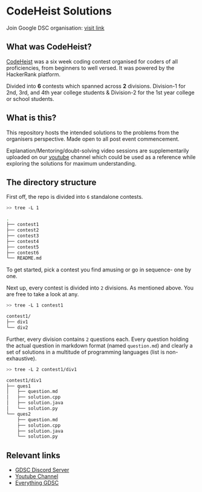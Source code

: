 # CodeHeist Solutions

Join Google DSC organisation: [visit link](https://bit.ly/Github_GDSC_BU) 

## What was CodeHeist?

[CodeHeist](https://dsc-bennett-university.github.io/Code%20Heist/Heist.html) was a six week coding contest organised for coders of all proficiencies, from beginners to well versed. It was powered by the HackerRank platform.

Divided into **6** contests which spanned across **2** divisions. 
Division-1 for 2nd, 3rd, and 4th year college students & 
Division-2 for the 1st year college or school students.

## What is this?

 This repository hosts the intended solutions to the problems from the organisers perspective. Made open to all post event commencement.

Explanation/Mentoring/doubt-solving video sessions are supplementarily uploaded on our [youtube](#relevent-links) channel which could be used as a reference while exploring the solutions for maximum understanding.

## The directory structure

First off, the repo is divided into `6` standalone contests.

```sh
>> tree -L 1

.
├── contest1
├── contest2
├── contest3
├── contest4
├── contest5
├── contest6
└── README.md
```

To get started, pick a contest you find amusing or go in sequence- one by one.

Next up, every contest is divided into `2` divisions. As mentioned above. You are free to take a look at any.

```sh
>> tree -L 1 contest1

contest1/
├── div1
└── div2
```

Further, every division contains `2` questions each. Every question holding the actual question in markdown format (named `question.md`) and clearly a set of solutions in a multitude of programming languages (list is non-exhaustive).

```sh
>> tree -L 2 contest1/div1

contest1/div1
├── ques1
│   ├── question.md
│   ├── solution.cpp
│   ├── solution.java
│   └── solution.py
└── ques2
    ├── question.md
    ├── solution.cpp
    ├── solution.java
    └── solution.py
```

## Relevant links

- [GDSC Discord Server](https://discord.gg/77GqfUvNCG)
- [Youtube Channel](https://www.youtube.com/channel/UCtR09QlTTdeqXtTrozdsx6g)
- [Everything GDSC](https://linktr.ee/dsc_bu)
